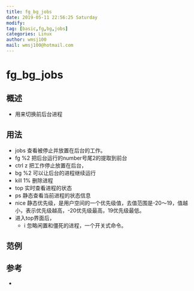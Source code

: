 ```yaml
---
title: fg_bg_jobs
date: 2019-05-11 22:56:25 Saturday
modify:
tag: [basic,fg,bg,jobs]
categories: Linux
author: wmsj100
mail: wmsj100@hotmail.com
---
```


# fg_bg_jobs

## 概述
- 用来切换前后台进程

## 用法
- jobs 查看被停止并放置在后台的工作。
- fg %2 把后台运行的number号尾2的提取到前台
- ctrl z 把工作停止放置在后台，
- bg %2 可以让后台的进程继续运行
- kill 1% 删除进程
- top 实时查看进程的状态
- ps 静态查看当前进程的状态信息
- nice 静态优先级，是用户空间的一个优先级值，去值范围是-20～19，值越小，表示优先级越高，-20优先级最高，19优先级最低。
- 进入top界面后，
	- i 忽略闲置和僵死的进程，一个开关式命令。


## 范例

## 参考
- []()

